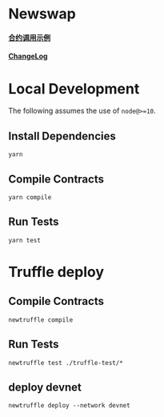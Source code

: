 # Newswap 

#### [合约调用示例](https://gitlab.newtonproject.org/hep/newswap-periphery/-/blob/develop/docs/newswap-example.md)
#### [ChangeLog](./CHANGELOG.md)

# Local Development

The following assumes the use of `node@>=10`.

## Install Dependencies

`yarn`

## Compile Contracts

`yarn compile`

## Run Tests

`yarn test`

# Truffle deploy

## Compile Contracts

`newtruffle compile`

## Run Tests

`newtruffle test ./truffle-test/*`

## deploy devnet
`newtruffle deploy --network devnet`

